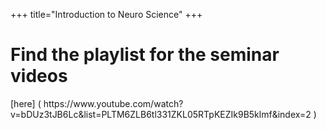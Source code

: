 +++
title="Introduction to Neuro Science"
+++

<h1>Find the playlist for the seminar videos  </h1>   [here] ( https://www.youtube.com/watch?v=bDUz3tJB6Lc&list=PLTM6ZLB6tl331ZKL05RTpKEZIk9B5klmf&index=2 ) 



